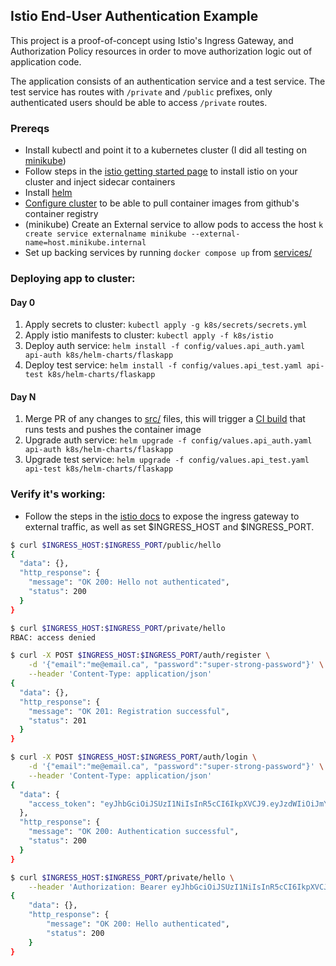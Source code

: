 ## Istio End-User Authentication Example

This project is a proof-of-concept using Istio's Ingress Gateway, and Authorization Policy resources in order to move authorization logic out of application code.

The application consists of an authentication service and a test service. The test service has routes with `/private` and `/public` prefixes, only authenticated users should be able to access `/private` routes.

### Prereqs

- Install kubectl and point it to a kubernetes cluster (I did all testing on [minikube](https://minikube.sigs.k8s.io/docs/start/))
- Follow steps in the [istio getting started page](https://istio.io/latest/docs/setup/getting-started/) to install istio on your cluster and inject sidecar containers
- Install [helm](https://helm.sh/docs/intro/install/)
- [Configure cluster](https://dev.to/asizikov/using-github-container-registry-with-kubernetes-38fb) to be able to pull container images from github's container registry
- (minikube) Create an External service to allow pods to access the host `k create service externalname minikube --external-name=host.minikube.internal`
- Set up backing services by running `docker compose up` from [services/](services/)

### Deploying app to cluster:

#### Day 0

1. Apply secrets to cluster: `kubectl apply -g k8s/secrets/secrets.yml`
1. Apply istio manifests to cluster: `kubectl apply -f k8s/istio`
1. Deploy auth service: `helm install -f config/values.api_auth.yaml api-auth k8s/helm-charts/flaskapp`
1. Deploy test service: `helm install -f config/values.api_test.yaml api-test k8s/helm-charts/flaskapp`

#### Day N

1. Merge PR of any changes to [src/](src/) files, this will trigger a [CI build](.github/workflows) that runs tests and pushes the container image
1. Upgrade auth service: `helm upgrade -f config/values.api_auth.yaml api-auth k8s/helm-charts/flaskapp`
1. Upgrade test service: `helm upgrade -f config/values.api_test.yaml api-test k8s/helm-charts/flaskapp`

### Verify it's working:

- Follow the steps in the [istio docs](https://istio.io/latest/docs/tasks/traffic-management/ingress/ingress-control/) to expose the ingress gateway to external traffic, as well as set $INGRESS_HOST and $INGRESS_PORT.

```bash
$ curl $INGRESS_HOST:$INGRESS_PORT/public/hello
{
  "data": {},
  "http_response": {
    "message": "OK 200: Hello not authenticated",
    "status": 200
  }
}
```

```bash
$ curl $INGRESS_HOST:$INGRESS_PORT/private/hello
RBAC: access denied
```

```bash
$ curl -X POST $INGRESS_HOST:$INGRESS_PORT/auth/register \
	-d '{"email":"me@email.ca", "password":"super-strong-password"}' \
	--header 'Content-Type: application/json'
{
  "data": {},
  "http_response": {
    "message": "OK 201: Registration successful",
    "status": 201
  }
}
```

```bash
$ curl -X POST $INGRESS_HOST:$INGRESS_PORT/auth/login \
	-d '{"email":"me@email.ca", "password":"super-strong-password"}' \
	--header 'Content-Type: application/json'
{
  "data": {
    "access_token": "eyJhbGciOiJSUzI1NiIsInR5cCI6IkpXVCJ9.eyJzdWIiOiJmYzFmNGMyNi1lNWYxLTRhOWQtOTQ5Yi1kOGM2ZmE4ZDE4NzMiLCJleHAiOjE2NjU2NDgwMTAsImlzcyI6ImV4YW1wbGUuY29tIn0.UWpHFmCrOG-01tr42ElOGNEClflLrJqhSOdxbdsJXvZWW2kdGlkGNiBvLIu4cledJHzsrZpAh04R2Js3MqgPnJdKQKKcijinQmm-qOG0oecgqTFroImvvGS7g-4GwypGLauUp0tj23zUap-VeTs5m9xPA8k3CkY7w4wmTlA6H7YpYb7KRGMLO2ZpttH0gUJjLZGWF2BbnW4mpUYxVznAm55vub-_bqzwF_ENKAC1ylmFjVatVdV_YnEAlsktG1JvAik5yrhFuV_jpomRw-NYYWmMuH4To4TuCraRsemkGkdqvtMvTGJq-N0jjdWL-ndhuVxtsHFooPpyO5EjSeCQhc92Zv6Lav4y90ayK1RmeMW0WDB1Bc7JJoBrplKpHcJrCqHVst4ovbYxTWqJb_ALXjClJLKIubddqHiHYN_EFCZ-ZXZ0PtUvlNCXW6pUtYzZ5XeJzz_vYahMtNDOCFbSbzZqstT5utCmBOxV6zrD452TzfDj3_q_uEnsLMYe3cJ-"
  },
  "http_response": {
    "message": "OK 200: Authentication successful",
    "status": 200
  }
}
```

```bash
$ curl $INGRESS_HOST:$INGRESS_PORT/private/hello \
	--header 'Authorization: Bearer eyJhbGciOiJSUzI1NiIsInR5cCI6IkpXVCJ9.eyJzdWIiOiJmYzFmNGMyNi1lNWYxLTRhOWQtOTQ5Yi1kOGM2ZmE4ZDE4NzMiLCJleHAiOjE2NjU2NDgwMTAsImlzcyI6ImV4YW1wbGUuY29tIn0.UWpHFmCrOG-01tr42ElOGNEClflLrJqhSOdxbdsJXvZWW2kdGlkGNiBvLIu4cledJHzsrZpAh04R2Js3MqgPnJdKQKKcijinQmm-qOG0oecgqTFroImvvGS7g-4GwypGLauUp0tj23zUap-VeTs5m9xPA8k3CkY7w4wmTlA6H7YpYb7KRGMLO2ZpttH0gUJjLZGWF2BbnW4mpUYxVznAm55vub-_bqzwF_ENKAC1ylmFjVatVdV_YnEAlsktG1JvAik5yrhFuV_jpomRw-NYYWmMuH4To4TuCraRsemkGkdqvtMvTGJq-N0jjdWL-ndhuVxtsHFooPpyO5EjSeCQhc92Zv6Lav4y90ayK1RmeMW0WDB1Bc7JJoBrplKpHcJrCqHVst4ovbYxTWqJb_ALXjClJLKIubddqHiHYN_EFCZ-ZXZ0PtUvlNCXW6pUtYzZ5XeJzz_vYahMtNDOCFbSbzZqstT5utCmBOxV6zrD452TzfDj3_q_uEnsLMYe3cJ-'
{
    "data": {},
    "http_response": {
        "message": "OK 200: Hello authenticated",
        "status": 200
    }
}
```
